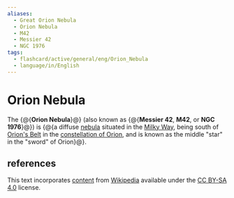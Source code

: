 ```yaml
---
aliases:
  - Great Orion Nebula
  - Orion Nebula
  - M42
  - Messier 42
  - NGC 1976
tags:
  - flashcard/active/general/eng/Orion_Nebula
  - language/in/English
---
```


# Orion Nebula

The {@{__Orion Nebula__}@} (also known as {@{__Messier 42__, __M42__, or __NGC 1976__}@}) is {@{a diffuse [nebula](nebula.md) situated in the [Milky Way](Milky%20Way.md), being south of [Orion's Belt](Orion's%20Belt.md) in the [constellation of Orion](Orion%20(constellation).md), and is known as the middle "star" in the "sword" of Orion}@}. <!--SR:!2025-04-22,187,290!2025-02-14,28,130!2025-02-09,117,250-->

## references

This text incorporates [content](https://en.wikipedia.org/wiki/Orion_Nebula) from [Wikipedia](Wikipedia.md) available under the [CC BY-SA 4.0](https://creativecommons.org/licenses/by-sa/4.0/) license.
